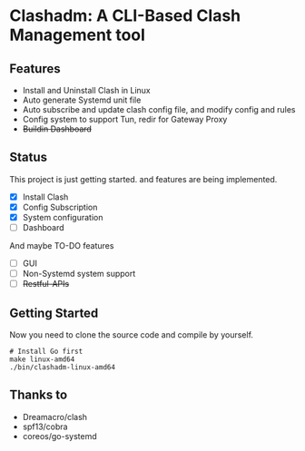 # Clashadm: A CLI-Based Clash Management tool

## Features

- Install and Uninstall Clash in Linux
- Auto generate Systemd unit file
- Auto subscribe and update clash config file, and modify config and rules
- Config system to support Tun, redir for Gateway Proxy
- ~~Buildin Dashboard~~

## Status

This project is just getting started. and features are being implemented.

- [x] Install Clash
- [x] Config Subscription
- [x] System configuration
- [ ] Dashboard

And maybe TO-DO features

- [ ] GUI
- [ ] Non-Systemd system support
- [ ] ~~Restful-APIs~~

## Getting Started

Now you need to clone the source code and compile by yourself.

```shell
# Install Go first
make linux-amd64
./bin/clashadm-linux-amd64
```

## Thanks to

- Dreamacro/clash
- spf13/cobra
- coreos/go-systemd
